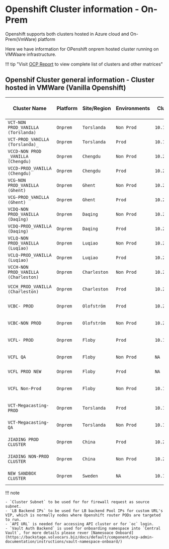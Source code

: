 # Openshift Cluster information - On-Prem

Openshift supports both clusters hosted in Azure cloud and On-Prem(VmWare) platform

Here we have information for OPenshift onprem hosted cluster running on VMWaare infrastructure.

!!! tip "Visit [OCP Report](https://ocpreport-ocpreport-prod.apps.ocp-shared-v1-nonprod.volvocars.biz/ocpreport/ocr/index.html) to view complete list of clusters and other matrices"

## Openshif Cluster general information - Cluster hosted in VMWare (Vanilla Openshift)

| Cluster Name                  | Platform | Site/Region | Environments | Cluster Subnet     | LB Backend IPs   | Console URL                                                                 | API URL                                               | Vault Auth Backend     |
|-------------------------------|----------|-------------|--------------|--------------------|------------------|----------------------------------------------------------------------------|-------------------------------------------------------|-----------------------|
| `VCT-NON PROD_VANILLA (Torslanda)` | `Onprem` | `Torslanda` | `Non Prod`   | `10.120.44.0/23`   | `10.121.97.133`  | [Console](https://console-openshift-console.apps.iod-vct-qa.volvocars.net/) | `Api : https://api.iod-vct-qa.volvocars.net:6443`     | `iod-vct-qa-eu`       |
| `VCT-PROD_VANILLA (Torslanda)_`    | `Onprem` | `Torslanda` | `Prod`       | `10.120.44.0/23`   | `10.120.98.217`  | [Console](https://console-openshift-console.apps.iod-vct.volvocars.net/)    | `Api : https://api.iod-vct.volvocars.net:6443`        | `iod-vct-prod-eu`     |
| `VCCD-NON PROD _VANILLA (Chengdu)`| `Onprem` | `Chengdu`   | `Non Prod`   | `10.234.5.0/24`    | `10.239.0.26`    | [Console](https://console-openshift-console.apps.iod-vccd-qa.volvocars.net/) | `Api : https://api.iod-vccd-qa.volvocars.net:6443`    | `iod-vccd-qa-ch`      |
| `VCCD-PROD_VANILLA (Chengdu)`      | `Onprem` | `Chengdu`   | `Prod`       | `10.234.5.0/24`    | `10.239.0.28`    | [Console](https://console-openshift-console.apps.iod-vccd.volvocars.net/)   | `Api : https://api.iod-vccd.volvocars.net:6443`       | `NA`                  |
| `VCG-NON PROD_VANILLA (Ghent)`     | `Onprem` | `Ghent`     | `Non Prod`   | `10.249.1.64/26`   | `10.249.4.23`    | [Console](https://console-openshift-console.apps.iod-vcg-qa.volvocars.net/)  | `https://api.iod-vcg-qa.volvocars.net:6443`           | `iod-vcg-qa-eu`       |
| `VCG-PROD_VANILLA (Ghent)`         | `Onprem` | `Ghent`     | `Prod`       | `10.249.1.64/26`   | `10.249.4.25`    | [Console](https://console-openshift-console.apps.iod-vcg.volvocars.net/)     | `https://api.iod-vcg.volvocars.net:6443`              | `iod-vcg-prod-eu`     |
| `VCDQ-NON PROD_VANILLA (Daqing)`   | `Onprem` | `Daqing`    | `Non Prod`   | `10.240.66.64/26`  | `10.240.69.21`   | [Console](https://console-openshift-console.apps.iod-vcdq-qa.volvocars.net)  | `https://api.iod-vcdq-qa.volvocars.net:6443`          | `iod-vcdq-qa-ch`      |
| `VCDQ-PROD_VANILLA (Daqing)`       | `Onprem` | `Daqing`    | `Prod`       | `10.240.66.0/26`   | `10.240.69.23`   | [Console](https://console-openshift-console.apps.iod-vcdq.volvocars.net)     | `https://api.iod-vcdq.volvocars.net:6443`             | `NA`                  |
| `VCLQ-NON PROD_VANILLA (Luqiao)`   | `Onprem` | `Luqiao`    | `Non Prod`   | `10.235.2.0/24`    | `10.235.7.21`    | [Console](https://console-openshift-console.apps.iod-vclq-qa.volvocars.net/) | `https://api.iod-vclq-qa.volvocars.net:6443`          | `iod-vclq-qa-ch`      |
| `VCLQ-PROD_VANILLA (Luqiao)`       | `Onprem` | `Luqiao`    | `Prod`       | `10.235.2.0/24`    | `10.235.7.20`    | [Console](https://console-openshift-console.apps.iod-vclq.volvocars.net/)   | `https://api.iod-vclq.volvocars.net:6443`             | `NA`                  |
| `VCCH-NON PROD_VANILLA (Charleston)`| `Onprem`| `Charleston`| `Non Prod`   | `10.233.5.0/24`    | `10.233.2.23`    | [Console](https://console-openshift-console.apps.iod-vcch-qa.volvocars.net/) | `https://api.iod-vcch-qa.volvocars.net:6443`          | `iod-vcch-qa-us`      |
| `VCCH_PROD_VANILLA (Charleston)`   | `Onprem` | `Charleston`| `Prod`       | `10.233.5.0/24`    | `10.233.2.25`    | [Console](https://console-openshift-console.apps.iod-vcch.volvocars.net/)    | `https://api.iod-vcch.volvocars.net:6443`             | `iod-vcch-prod-eu`    |
| `VCBC- PROD`                      | `Onprem` | `Olofström` | `Prod`       | `10.250.131.0/24`  | `10.250.142.32`  | [Console](https://console-openshift-console.apps.iod-vcbc.volvocars.net/)   | `https://api.iod-vcbc.volvocars.net:6443`             | `iod-vcbc-prod-eu`    |
| `VCBC-NON PROD`                   | `Onprem` | `Olofström` | `Non Prod`   | `10.250.131.0/24`  | `10.250.142.28`  | [Console](https://console-openshift-console.apps.iod-vcbc-qa.volvocars.net/) | `https://api.iod-vcbc-qa.volvocars.net:6443`          | `iod-vcbc-qa-eu`      |
| `VCFL- PROD`                     | `Onprem` | `Floby`     | `Prod`       | `10.179.28.128/25` | `10.179.27.9`    | [Console](https://console-openshift-console.apps.iod-vcfl.volvocars.net/)   | `https://api.iod-vcfl.volvocars.net:6443`             | `iod-vcfl-prod-eu`    |
| `VCFL QA`                       | `Onprem` | `Floby`     | `Non Prod`   | `NA`               | `10.179.27.99`   | [Console](https://console-openshift-console.apps.iod-vcfl-qa.volvocars.net/) | `https://api.iod-vcfl-qa.volvocars.net:6443`          | `iod-vcfl-qa-eu`      |
| `VCFL PROD NEW`                 | `Onprem` | `Floby`     | `Prod`       | `NA`               | `10.179.27.102`  | [Console](https://console-openshift-console.apps.iod-vcfl-prod.volvocars.net)| `https://api.iod-vcfl-prod.volvocars.net:6443`        | `NA`                  |
| `VCFL Non-Prod`                | `Onprem` | `Floby`     | `Non Prod`   | `10.179.28.128/25` | `10.179.27.99`   | [Console](https://console-openshift-console.apps.iod-vcfl-nonprod.volvocars.net/) | `https://api.iod-vcfl-nonprod.volvocars.net:6443` | `iod-vcfl-nonprod-eu` |
| `VCT-Megacasting-PROD`         | `Onprem` | `Torslanda` | `Prod`       | `10.122.128.0/23`  | `10.254.229.42`  | [Console](https://console-openshift-console.apps.iod-vct-product.volvocars.net/) | `https://api.iod-vct-product.volvocars.net:6443` | `iod-vctp-prod-eu`     |
| `VCT-Megacasting-QA`           | `Onprem` | `Torslanda` | `Non Prod`   | `10.122.131.0/25`  | `10.254.229.12`  | [Console](https://console-openshift-console.apps.iod-vct-product-qa.volvocars.net/) | `https://api.iod-vct-product-qa.volvocars.net:6443` | `iod-vctp-qa-eu`       |
| `JIADING PROD CLUSTER`         | `Onprem` | `China`     | `Prod`       | `10.237.16.0/24`   | `10.231.4.29`    | [Console](https://console-openshift-console.apps.iod-jiading-prod.volvocars.net) | `"	https://api.iod-jiading-prod.volvocars.net:6443"`| `NA`                  |
| `JIADING NON-PROD CLUSTER`     | `Onprem` | `China`     | `Non Prod`   | `10.237.16.0/24`   | `10.231.4.27`    | [Console](https://console-openshift-console.apps.iod-jiading-qa.volvocars.net) | `https://api.iod-jiading-qa.volvocars.net:6443`      | `iod-jiading-qa-ch`    |
| `NEW SANDBOX CLUSTER`          | `Onprem` | `Sweden`    | `NA`         | `10.122.122.0/23`  | `10.121.97.157`  | [Console](https://console-openshift-console.apps.iod-sandbox.volvocars.net)  | `https://api.iod-sandbox.volvocars.net:6443`          | `iod-sandbox-eu`       |


!!! note

    - `Cluster Subnet` to be used for for firewall request as source subnet.
    - `LB Backend IPs` to be used for LB backend Pool IPs for custom URL's VIP, which is normally nodes where Openshift router PODs are targeted to run.
    - `API URL` is needed for accessing API cluster or for `oc` login.
    - `Vault Auth Backend` is used for onboarding namespace into `Central Vault`, for more details please rever [Namesoace Onboard](https://backstage.volvocars.biz/docs/default/component/ocp-admin-documentation/instructions/vault-namespace-onboard/)
